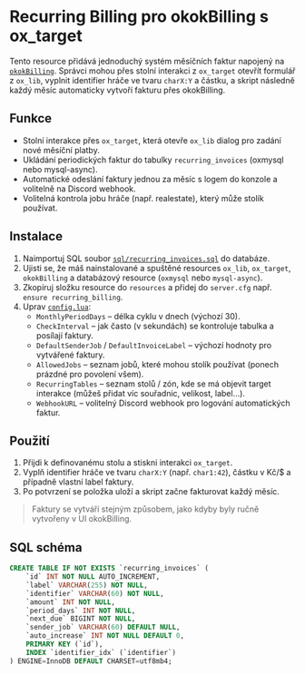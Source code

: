 # Recurring Billing pro okokBilling s ox_target

Tento resource přidává jednoduchý systém měsíčních faktur napojený na [`okokBilling`](https://okok.tebex.io/).
Správci mohou přes stolní interakci z `ox_target` otevřít formulář z `ox_lib`, vyplnit identifier hráče ve tvaru `charX:Y`
a částku, a skript následně každý měsíc automaticky vytvoří fakturu přes okokBilling.

## Funkce

- Stolní interakce přes `ox_target`, která otevře `ox_lib` dialog pro zadání nové měsíční platby.
- Ukládání periodických faktur do tabulky `recurring_invoices` (oxmysql nebo mysql-async).
- Automatické odeslání faktury jednou za měsíc s logem do konzole a volitelně na Discord webhook.
- Volitelná kontrola jobu hráče (např. realestate), který může stolík používat.

## Instalace

1. Naimportuj SQL soubor [`sql/recurring_invoices.sql`](sql/recurring_invoices.sql) do databáze.
2. Ujisti se, že máš nainstalované a spuštěné resources `ox_lib`, `ox_target`, `okokBilling` a databázový resource (`oxmysql` nebo `mysql-async`).
3. Zkopíruj složku resource do `resources` a přidej do `server.cfg` např. `ensure recurring_billing`.
4. Uprav [`config.lua`](config.lua):
   - `MonthlyPeriodDays` – délka cyklu v dnech (výchozí 30).
   - `CheckInterval` – jak často (v sekundách) se kontroluje tabulka a posílají faktury.
   - `DefaultSenderJob` / `DefaultInvoiceLabel` – výchozí hodnoty pro vytvářené faktury.
   - `AllowedJobs` – seznam jobů, které mohou stolík používat (ponech prázdné pro povolení všem).
   - `RecurringTables` – seznam stolů / zón, kde se má objevit target interakce (můžeš přidat víc souřadnic, velikost, label…).
   - `WebhookURL` – volitelný Discord webhook pro logování automatických faktur.

## Použití

1. Přijdi k definovanému stolu a stiskni interakci `ox_target`.
2. Vyplň identifier hráče ve tvaru `charX:Y` (např. `char1:42`), částku v Kč/$ a případně vlastní label faktury.
3. Po potvrzení se položka uloží a skript začne fakturovat každý měsíc.

> Faktury se vytváří stejným způsobem, jako kdyby byly ručně vytvořeny v UI okokBilling.

## SQL schéma

```sql
CREATE TABLE IF NOT EXISTS `recurring_invoices` (
    `id` INT NOT NULL AUTO_INCREMENT,
    `label` VARCHAR(255) NOT NULL,
    `identifier` VARCHAR(60) NOT NULL,
    `amount` INT NOT NULL,
    `period_days` INT NOT NULL,
    `next_due` BIGINT NOT NULL,
    `sender_job` VARCHAR(60) DEFAULT NULL,
    `auto_increase` INT NOT NULL DEFAULT 0,
    PRIMARY KEY (`id`),
    INDEX `identifier_idx` (`identifier`)
) ENGINE=InnoDB DEFAULT CHARSET=utf8mb4;
```
